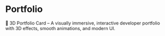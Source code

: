 # Portfolio
🚀 3D Portfolio Card – A visually immersive, interactive developer portfolio with 3D effects, smooth animations, and modern UI.
